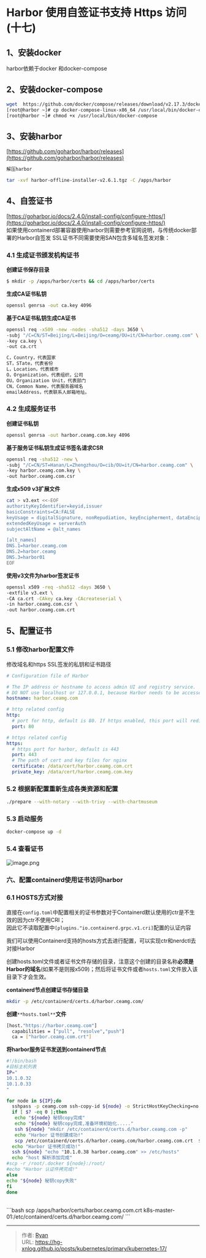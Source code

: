 # Harbor 使用自签证书支持 Https 访问 (十七)





## 1、安装docker 

harbor依赖于docker 和docker-compose

## 2、安装docker-compose


```bash
wget  https://github.com/docker/compose/releases/download/v2.17.3/docker-compose-linux-x86_64
[root@harbor ~]# cp docker-compose-linux-x86_64 /usr/local/bin/docker-compose
[root@harbor ~]# chmod +x /usr/local/bin/docker-compose
```


## 3、安装harbor

[https://github.com/goharbor/harbor/releases](https://github.com/goharbor/harbor/releases)
```bash
解压harbor

tar -xvf harbor-offline-installer-v2.6.1.tgz -C /apps/harbor
```




## 4、自签证书
[https://goharbor.io/docs/2.4.0/install-config/configure-https/](https://goharbor.io/docs/2.4.0/install-config/configure-https/)<br /> 如果使用containerd部署容器使用harbor则需要参考官网说明，与传统docker部署的Harbor自签发 SSL证书不同需要使用SAN包含多域名签发对象：


### 4.1 生成证书颁发机构证书
**创建证书保存目录**
```bash
$ mkdir -p /apps/harbor/certs && cd /apps/harbor/certs
```

**生成CA证书私钥**
```bash
openssl genrsa -out ca.key 4096
```

**基于CA证书私钥生成CA证书**
```bash
openssl req -x509 -new -nodes -sha512 -days 3650 \
-subj "/C=CN/ST=Beijing/L=Beijing/O=ceamg/OU=it/CN=harbor.ceamg.com" \
-key ca.key \
-out ca.crt
```

```bash
C，Country，代表国家
ST，STate，代表省份
L，Location，代表城市
O，Organization，代表组织，公司
OU，Organization Unit，代表部门
CN，Common Name，代表服务器域名
emailAddress，代表联系人邮箱地址。
```


### 4.2 生成服务证书

**创建证书私钥**
```bash
openssl genrsa -out harbor.ceamg.com.key 4096
```

**基于服务证书私钥生成证书签名请求CSR**
```bash
openssl req -sha512 -new \
-subj "/C=CN/ST=Hanan/L=Zhengzhou/O=cib/OU=it/CN=harbor.ceamg.com" \
-key harbor.ceamg.com.key \
-out harbor.ceamg.com.csr
```

**生成x509 v3扩展文件**
```bash
cat > v3.ext <<-EOF
authorityKeyIdentifier=keyid,issuer
basicConstraints=CA:FALSE
keyUsage = digitalSignature, nonRepudiation, keyEncipherment, dataEncipherment
extendedKeyUsage = serverAuth
subjectAltName = @alt_names

[alt_names]
DNS.1=harbor.ceamg.com
DNS.2=harbor.ceamg
DNS.3=harbor01
EOF
```

**使用v3文件为harbor签发证书**
```bash
openssl x509 -req -sha512 -days 3650 \
-extfile v3.ext \
-CA ca.crt -CAkey ca.key -CAcreateserial \
-in harbor.ceamg.com.csr \
-out harbor.ceamg.com.crt
```



## 5、配置证书

### 5.1 修改harbor配置文件
修改域名和https SSL签发的私钥和证书路径
```yaml
# Configuration file of Harbor

# The IP address or hostname to access admin UI and registry service.
# DO NOT use localhost or 127.0.0.1, because Harbor needs to be accessed by external clients.
hostname: harbor.ceamg.com

# http related config
http:
  # port for http, default is 80. If https enabled, this port will redirect to https port
  port: 80

# https related config
https:
  # https port for harbor, default is 443
  port: 443
  # The path of cert and key files for nginx
  certificate: /data/cert/harbor.ceamg.com.crt
  private_key: /data/cert/harbor.ceamg.com.key
```


### 5.2 根据新配置重新生成各类资源和配置
```bash
./prepare --with-notary --with-trivy --with-chartmuseum
```



### 5.3 启动服务
```bash
docker-compose up -d
```


### 5.4 查看证书
![image.png](https://cdn.nlark.com/yuque/0/2023/png/33538388/1686217694997-cd503b47-c58e-46c6-abe4-34716128e710.png#averageHue=%23fefefe&clientId=u5fdbaac9-ac3b-4&from=paste&height=709&id=u38ffd803&originHeight=709&originWidth=809&originalType=binary&ratio=1&rotation=0&showTitle=false&size=31867&status=done&style=none&taskId=u0e8ece9e-36a6-4223-b3e1-3a4c5874ad1&title=&width=809)




### 六、配置containerd使用证书访问harbor


### 6.1 HOSTS方式对接
直接在`config.toml`中配置相关的证书参数对于Containerd默认使用的ctr是不生效的因为ctr不使用CRI；<br />因此它不读取配置中`[plugins."io.containerd.grpc.v1.cri]`配置的认证内容

我们可以使用Containerd支持的hosts方式去进行配置，可以实现ctr和nerdctl去对接Harbor

创建hosts.toml文件或者证书文件存储的目录，注意这个创建的目录名称**必须是Harbor的域名**(如果不是则报x509)；然后将证书文件或者`hosts.toml`文件放入该目录下才会生效。

**containerd节点创建证书存储目录**
```bash
mkdir -p /etc/containerd/certs.d/harbor.ceamg.com/
```

**创建**`**hosts.toml**`**文件**

```bash
[host."https://harbor.ceamg.com"]
  capabilities = ["pull", "resolve","push"]
  ca = ["harbor.ceamg.com.crt"]
```

**将harbor服务证书发送到containerd节点**

```bash
#!/bin/bash
#目标主机列表
IP="
10.1.0.32
10.1.0.33
"

for node in ${IP};do
  sshpass -p ceamg.com ssh-copy-id ${node} -o StrictHostKeyChecking=no
  if [ $? -eq 0 ];then
   echo "${node} 秘钥copy完成"
   echo "${node} 秘钥copy完成,准备环境初始化....."
   ssh ${node} "mkdir /etc/containerd/certs.d/harbor.ceamg.com -p"
   echo "Harbor 证书创建成功!"
   scp /etc/containerd/certs.d/harbor.ceamg.com/harbor.ceamg.com.crt  ${node}:/etc/containerd/certs.d/harbor.ceamg.com/
  echo "Harbor 证书拷贝成功!"
  ssh ${node} "echo "10.1.0.38 harbor.ceamg.com" >> /etc/hosts"
  echo "host 解析添加完成"
#scp -r /root/.docker ${node}:/root/
#echo "Harbor 认证件拷完成!"
else
echo "${node} 秘钥copy失败"
fi
done
```
<br />
```bash
scp /apps/harbor/certs/harbor.ceamg.com.crt k8s-master-01:/etc/containerd/certs.d/harbor.ceamg.com/
```







---

> 作者: [Ryan](https://github.com/ryanxin7)  
> URL: https://hg-xnlog.github.io/posts/kubernetes/primary/kubernetes-17/  

